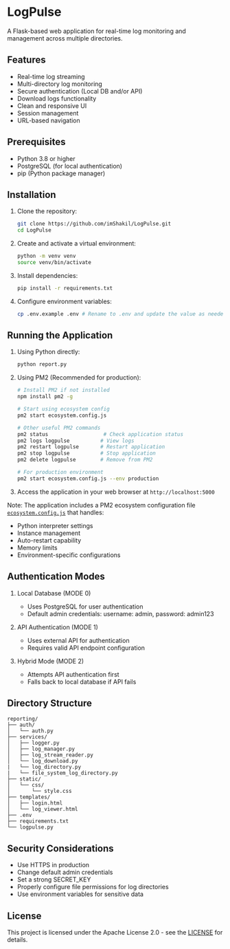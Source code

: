 # LogPulse

A Flask-based web application for real-time log monitoring and management across multiple directories.

## Features

- Real-time log streaming
- Multi-directory log monitoring
- Secure authentication (Local DB and/or API)
- Download logs functionality
- Clean and responsive UI
- Session management
- URL-based navigation

## Prerequisites

- Python 3.8 or higher
- PostgreSQL (for local authentication)
- pip (Python package manager)

## Installation

1. Clone the repository:

    ```bash
    git clone https://github.com/imShakil/LogPulse.git
    cd LogPulse
    ```

2. Create and activate a virtual environment:

    ```bash
    python -m venv venv
    source venv/bin/activate
    ```

3. Install dependencies:

    ```bash
    pip install -r requirements.txt
    ```

4. Configure environment variables:

    ```bash
    cp .env.example .env # Rename to .env and update the value as needed
    ```

## Running the Application

1. Using Python directly:

    ```bash
    python report.py
    ```

2. Using PM2 (Recommended for production):

    ```bash
    # Install PM2 if not installed
    npm install pm2 -g

    # Start using ecosystem config
    pm2 start ecosystem.config.js

    # Other useful PM2 commands
    pm2 status                  # Check application status
    pm2 logs logpulse          # View logs
    pm2 restart logpulse       # Restart application
    pm2 stop logpulse          # Stop application
    pm2 delete logpulse        # Remove from PM2

    # For production environment
    pm2 start ecosystem.config.js --env production
    ```

3. Access the application in your web browser at `http://localhost:5000`

Note: The application includes a PM2 ecosystem configuration file [`ecosystem.config.js`](./ecosystem.config.js) that handles:

- Python interpreter settings
- Instance management
- Auto-restart capability
- Memory limits
- Environment-specific configurations

## Authentication Modes

1. Local Database (MODE 0)
   - Uses PostgreSQL for user authentication
   - Default admin credentials: username: admin, password: admin123

2. API Authentication (MODE 1)
   - Uses external API for authentication
   - Requires valid API endpoint configuration

3. Hybrid Mode (MODE 2)
   - Attempts API authentication first
   - Falls back to local database if API fails

## Directory Structure

```plaintext
reporting/
├── auth/
│   └── auth.py
├── services/
│   ├── logger.py
│   ├── log_manager.py
│   ├── log_stream_reader.py
│   └── log_download.py
|   └── log_directory.py
|   └── file_system_log_directory.py
├── static/
│   └── css/
│       └── style.css
├── templates/
│   ├── login.html
│   └── log_viewer.html
├── .env
├── requirements.txt
└── logpulse.py
```

## Security Considerations

- Use HTTPS in production
- Change default admin credentials
- Set a strong SECRET_KEY
- Properly configure file permissions for log directories
- Use environment variables for sensitive data

## License

This project is licensed under the Apache License 2.0 - see the [LICENSE](LICENSE) for details.
